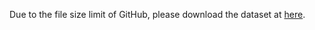Due to the file size limit of GitHub, please download the dataset at [here](https://figshare.com/s/1fcea61928e416533380).